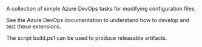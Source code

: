 A collection of simple Azure DevOps tasks for modifying configuration files.

See the Azure DevOps documentation to understand how to develop and test these extensions.

The script build.ps1 can be used to produce releasable artifacts.
